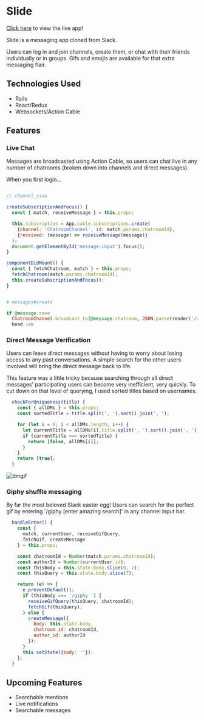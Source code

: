 # Slide

[Click here](https://slide-chat-app.herokuapp.com/#/) to view the live app!

Slide is a messaging app cloned from Slack.

Users can log in and join channels, create them, or chat with their friends individually or in groups.
Gifs and emojis are available for that extra messaging flair.

## Technologies Used

* Rails
* React/Redux
* Websockets/Action Cable

## Features

### Live Chat
Messages are broadcasted using Action Cable, so users can chat live in any number of chatrooms (broken down into channels and direct messages).

 When you first login...

 ```javascript

 // channel_view

 createSubscriptionAndFocus() {
   const { match, receiveMessage } = this.props;

   this.subscription = App.cable.subscriptions.create(
     {channel: 'ChatroomChannel', id: match.params.chatroomId},
     {received: (message) => receiveMessage(message)}
   );
   document.getElementById('message-input').focus();
 }

 componentDidMount() {
   const { fetchChatroom, match } = this.props;
   fetchChatroom(match.params.chatroomId);
   this.createSubscriptionAndFocus();
 }
 ```

 ``` ruby
 
 # messages#create

 if @message.save
   ChatroomChannel.broadcast_to(@message.chatroom, JSON.parse(render('/api/messages/_message.json.jbuilder', locals: { message: @message })))
   head :ok
 ```

### Direct Message Verification
Users can leave direct messages without having to worry about losing access to any past conversations. A simple search for the other users involved will bring the direct message back to life.

This feature was a little tricky because searching through all direct messages' participating users can become very inefficient, very quickly. To cut down on that level of querying, I used sorted titles based on usernames.

```javascript
  checkForUniqueness(title) {
    const { allDMs } = this.props;
    const sortedTitle = title.split(', ').sort().join(', ');

    for (let i = 0; i < allDMs.length; i++) {
      let currentTitle = allDMs[i].title.split(', ').sort().join(', ');
      if (currentTitle === sortedTitle) {
        return [false, allDMs[i]];
      }
    }
    return [true];
  }
  ```
  ![dmgif](https://media.giphy.com/media/1oETSPiB1ZTNlnRwEc/giphy.gif)

### Giphy shuffle messaging
By far the most beloved Slack easter egg! Users can search for the perfect gif by entering '/giphy [enter amazing search]' in any channel input bar.

```javascript
  handleEnter() {
    const {
      match, currentUser, receiveGifQuery,
      fetchGif, createMessage
    } = this.props;

    const chatroomId = Number(match.params.chatroomId);
    const authorId = Number(currentUser.id);
    const thisBody = this.state.body.slice(0, 7);
    const thisQuery = this.state.body.slice(7);

    return (e) => {
      e.preventDefault();
      if (thisBody === '/giphy ') {
        receiveGifQuery(thisQuery, chatroomId);
        fetchGif(thisQuery);
      } else {
        createMessage({
          body: this.state.body,
          chatroom_id: chatroomId,
          author_id: authorId
        });
      }
      this.setState({body: ''});
    };
  }
```

## Upcoming Features

* Searchable mentions
* Live notifications
* Searchable messages
